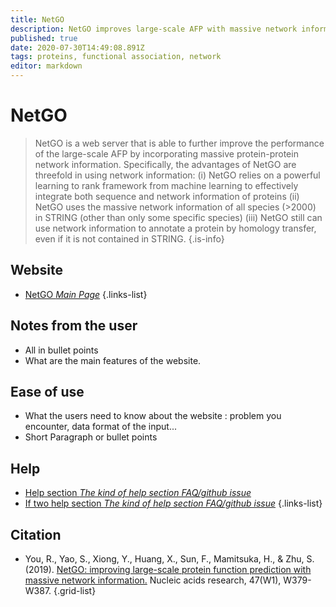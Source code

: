 ```yaml
---
title: NetGO
description: NetGO improves large-scale AFP with massive network information.
published: true
date: 2020-07-30T14:49:08.891Z
tags: proteins, functional association, network
editor: markdown
---
```


# NetGO

> NetGO is a web server that is able to further improve the performance of the large-scale AFP by incorporating massive protein-protein network information. Specifically, the advantages of NetGO are threefold in using network information: 
(i) NetGO relies on a powerful learning to rank framework from machine learning to effectively integrate both sequence and network information of proteins
(ii) NetGO uses the massive network information of all species (>2000) in STRING (other than only some specific species) 
(iii) NetGO still can use network information to annotate a protein by homology transfer, even if it is not contained in STRING.
{.is-info}

 
## Website 

- [NetGO *Main Page*](http://issubmission.sjtu.edu.cn/netgo/)
 {.links-list}


 ## Notes from the user
 
 - All in bullet points
 - What are the main features of the website.

 
 ## Ease of use

- What the users need to know about the website : problem you encounter, data format of the input...
- Short Paragraph or bullet points


## Help

- [Help section *The kind of help section FAQ/github issue*](https://url_of_the_help_page)
- [If two help section *The kind of help section FAQ/github issue*](https://url_of_the_help_page)
{.links-list}


## Citation 

- You, R., Yao, S., Xiong, Y., Huang, X., Sun, F., Mamitsuka, H., & Zhu, S. (2019). [NetGO: improving large-scale protein function prediction with massive network information.](https://academic.oup.com/nar/article/47/W1/W379/5491749) Nucleic acids research, 47(W1), W379-W387.
{.grid-list}
